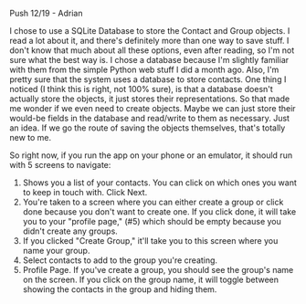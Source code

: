 Push 12/19 - Adrian

I chose to use a SQLite Database to store the Contact and Group objects. I read a lot about it, and there's definitely more than one way to save stuff. I don't know that much about all these options, even after reading, so I'm not sure what the best way is. I chose a database because I'm slightly familiar with them from the simple Python web stuff I did a month ago. Also, I'm pretty sure that the system uses a database to store contacts. One thing I noticed (I think this is right, not 100% sure), is that a database doesn't actually store the objects, it just stores their representations. So that made me wonder if we even need to create objects. Maybe we can just store their would-be fields in the database and read/write to them as necessary. Just an idea. If we go the route of saving the objects themselves, that's totally new to me.

So right now, if you run the app on your phone or an emulator, it should run with 5 screens to navigate:
1. Shows you a list of your contacts. You can click on which ones you want to keep in touch with. Click Next.
2. You're taken to a screen where you can either create a group or click done because you don't want to create one. If you click    done, it will take you to your "profile page," (#5) which should be empty because you didn't create any groups.
3. If you clicked "Create Group," it'll take you to this screen where you name your group.
4. Select contacts to add to the group you're creating.
5. Profile Page. If you've create a group, you should see the group's name on the screen. If you click on the group name, it       will toggle between showing the contacts in the group and hiding them.
